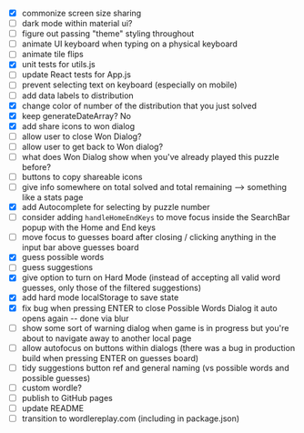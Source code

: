 * [x] commonize screen size sharing
* [ ] dark mode within material ui?
* [ ] figure out passing "theme" styling throughout
* [ ] animate UI keyboard when typing on a physical keyboard
* [ ] animate tile flips
* [x] unit tests for utils.js
* [ ] update React tests for App.js
* [ ] prevent selecting text on keyboard (especially on mobile)
* [ ] add data labels to distribution
* [x] change color of number of the distribution that you just solved
* [x] keep generateDateArray? No
* [x] add share icons to won dialog
* [ ] allow user to close Won Dialog?
* [ ] allow user to get back to Won dialog?
* [ ] what does Won Dialog show when you've already played this puzzle before?
* [ ] buttons to copy shareable icons
* [ ] give info somewhere on total solved and total remaining --> something like a stats page
* [x] add Autocomplete for selecting by puzzle number
* [ ] consider adding `handleHomeEndKeys` to move focus inside the SearchBar popup with the Home and End keys
* [ ] move focus to guesses board after closing / clicking anything in the input bar above guesses board
* [x] guess possible words
* [ ] guess suggestions
* [x] give option to turn on Hard Mode (instead of accepting all valid word guesses, only those of the filtered suggestions)
* [x] add hard mode localStorage to save state
* [x] fix bug when pressing ENTER to close Possible Words Dialog it auto opens again -- done via blur
* [ ] show some sort of warning dialog when game is in progress but you're about to navigate away to another local page
* [ ] allow autofocus on buttons within dialogs (there was a bug in production build when pressing ENTER on guesses board)
* [ ] tidy suggestions button ref and general naming (vs possible words and possible guesses)
* [ ] custom wordle?
* [ ] publish to GitHub pages
* [ ] update README
* [ ] transition to wordlereplay.com (including in package.json)
